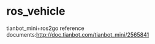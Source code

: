 # ros_vehicle
tianbot_mini+ros2go  reference documents:http://doc.tianbot.com/tianbot_mini/2565841



